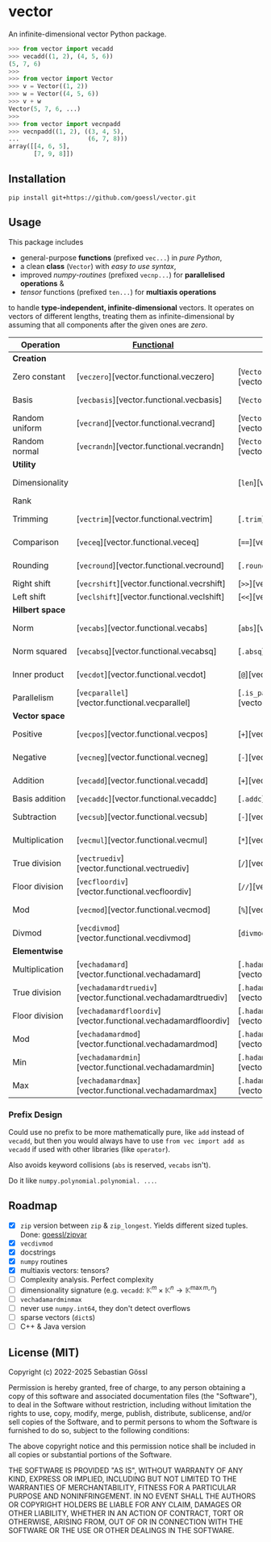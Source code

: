 # vector

An infinite-dimensional vector Python package.
```python
>>> from vector import vecadd
>>> vecadd((1, 2), (4, 5, 6))
(5, 7, 6)
>>> 
>>> from vector import Vector
>>> v = Vector((1, 2))
>>> w = Vector((4, 5, 6))
>>> v + w
Vector(5, 7, 6, ...)
>>> 
>>> from vector import vecnpadd
>>> vecnpadd((1, 2), ((3, 4, 5),
...                   (6, 7, 8)))
array([[4, 6, 5],
       [7, 9, 8]])
```

## Installation

```console
pip install git+https://github.com/goessl/vector.git
```

## Usage

This package includes

- general-purpose **functions** (prefixed `vec...`) in *pure Python*,
- a clean **class** (`Vector`) with *easy to use syntax*,
- improved *numpy-routines* (prefixed `vecnp...`) for **parallelised
operations** &
- *tensor* functions (prefixed `ten...`) for **multiaxis operations**

to handle **type-independent, infinite-dimensional** vectors.
It operates on vectors of different lengths, treating them as
infinite-dimensional by assuming that all components after the given ones are
*zero*.

| Operation         | [Functional](functional.md)                                    | [Object-oriented](objectoriented.md)                                 | [Parallelised](parallelised.md)                      | [Multiaxis](multiaxis.md)                                     |
| ----------------- | -------------------------------------------------------------- | -------------------------------------------------------------------- | ---------------------------------------------------- | ------------------------------------------------------------- |
| **Creation**      |                                                                |                                                                      |                                                      |                                                               |
| Zero constant     | [`veczero`][vector.functional.veczero]                         | [`Vector.ZERO`][vector.objectoriented.Vector.ZERO]                   | [`vecnpzero`][vector.parallelised.vecnpzero]         | [`tenzero`][vector.multiaxis.tenzero]                         |
| Basis             | [`vecbasis`][vector.functional.vecbasis]                       | [`Vector`][vector.objectoriented.Vector]                             | [`vecnpbasis`][vector.parallelised.vecnpbasis]       | [`tenbasis`][vector.multiaxis.tenbasis]                       |
| Random uniform    | [`vecrand`][vector.functional.vecrand]                         | [`Vector.rand`][vector.objectoriented.Vector.rand]                   | [`vecnprand`][vector.parallelised.vecnprand]         | [`tenrand`][vector.multiaxis.tenrand]                         |
| Random normal     | [`vecrandn`][vector.functional.vecrandn]                       | [`Vector.randn`][vector.objectoriented.Vector.randn]                 | [`vecnprandn`][vector.parallelised.vecnprandn]       | [`tenrandn`][vector.multiaxis.tenrandn]                       |
| **Utility**       |                                                                |                                                                      |                                                      |                                                               |
| Dimensionality    |                                                                | [`len`][vector.objectoriented.Vector.__len__]                        | [`vecnpdim`][vector.parallelised.vecnpdim]           | [`tendim`][vector.multiaxis.tendim]                           |
| Rank              |                                                                |                                                                      |                                                      | [`tenrank`][vector.multiaxis.tenrank]                         |
| Trimming          | [`vectrim`][vector.functional.vectrim]                         | [`.trim`][vector.objectoriented.Vector.trim]                         | [`vecnptrim`][vector.parallelised.vecnptrim]         | [`tentrim`][vector.multiaxis.tentrim]                         |
| Comparison        | [`veceq`][vector.functional.veceq]                             | [`==`][vector.objectoriented.Vector.__eq__]                          | [`vecnpeq`][vector.parallelised.vecnpeq]             |                                                               |
| Rounding          | [`vecround`][vector.functional.vecround]                       | [`.round`][vector.objectoriented.Vector.round]                       | [`vecnpround`][vector.parallelised.vecnpround]       | [`tenround`][vector.multiaxis.tenround]                       |
| Right shift       | [`vecrshift`][vector.functional.vecrshift]                     | [`>>`][vector.objectoriented.Vector.__rshift__]                      |                                                      |                                                               |
| Left shift        | [`veclshift`][vector.functional.veclshift]                     | [`<<`][vector.objectoriented.Vector.__lshift__]                      |                                                      |                                                               |
| **Hilbert space** |                                                                |                                                                      |                                                      |                                                               |
| Norm              | [`vecabs`][vector.functional.vecabs]                           | [`abs`][vector.objectoriented.Vector.__abs__]                        | [`vecnpabs`][vector.parallelised.vecnpabs]           |                                                               |
| Norm squared      | [`vecabsq`][vector.functional.vecabsq]                         | [`.absq`][vector.objectoriented.Vector.absq]                         | [`vecnpabsq`][vector.parallelised.vecnpabsq]         |                                                               |
| Inner product     | [`vecdot`][vector.functional.vecdot]                           | [`@`][vector.objectoriented.Vector.__matmul__]                       | [`vecnpdot`][vector.parallelised.vecnpdot]           |                                                               |
| Parallelism       | [`vecparallel`][vector.functional.vecparallel]                 | [`.is_parallel`][vector.objectoriented.Vector.is_parallel]           | [`vecnpparallel`][vector.parallelised.vecnpparallel] |                                                               |
| **Vector space**  |                                                                |                                                                      |                                                      |                                                               |
| Positive          | [`vecpos`][vector.functional.vecpos]                           | [`+`][vector.objectoriented.Vector.__neg__]                          | [`vecnppos`][vector.parallelised.vecnppos]           | [`tenpos`][vector.multiaxis.tenpos]                           |
| Negative          | [`vecneg`][vector.functional.vecneg]                           | [`-`][vector.objectoriented.Vector.__pos__]                          | [`vecnpneg`][vector.parallelised.vecnpneg]           | [`tenneg`][vector.multiaxis.tenneg]                           |
| Addition          | [`vecadd`][vector.functional.vecadd]                           | [`+`][vector.objectoriented.Vector.__add__]                          | [`vecnpadd`][vector.parallelised.vecnpadd]           | [`tenadd`][vector.multiaxis.tenadd]                           |
| Basis addition    | [`vecaddc`][vector.functional.vecaddc]                         | [`.addc`][vector.objectoriented.Vector.addc]                         |                                                      | [`tenaddc`][vector.multiaxis.tenaddc]                         |
| Subtraction       | [`vecsub`][vector.functional.vecsub]                           | [`-`][vector.objectoriented.Vector.__sub__]                          | [`vecnpsub`][vector.parallelised.vecnpsub]           | [`tensub`][vector.multiaxis.tensub]                           |
| Multiplication    | [`vecmul`][vector.functional.vecmul]                           | [`*`][vector.objectoriented.Vector.__mul__]                          | [`vecnpmul`][vector.parallelised.vecnpmul]           | [`tenmul`][vector.multiaxis.tenmul]                           |
| True division     | [`vectruediv`][vector.functional.vectruediv]                   | [`/`][vector.objectoriented.Vector.__truediv__]                      | [`vecnptruediv`][vector.parallelised.vecnptruediv]   | [`tentruediv`][vector.multiaxis.tentruediv]                   |
| Floor division    | [`vecfloordiv`][vector.functional.vecfloordiv]                 | [`//`][vector.objectoriented.Vector.__floordiv__]                    | [`vecnpfloordiv`][vector.parallelised.vecnpfloordiv] | [`tenfloordiv`][vector.multiaxis.tenfloordiv]                 |
| Mod               | [`vecmod`][vector.functional.vecmod]                           | [`%`][vector.objectoriented.Vector.__mod__]                          | [`vecnpmod`][vector.parallelised.vecnpmod]           | [`tenmod`][vector.multiaxis.tenmod]                           |
| Divmod            | [`vecdivmod`][vector.functional.vecdivmod]                     | [`divmod`][vector.objectoriented.Vector.__divmod__]                  |                                                      | [`tendivmod`][vector.multiaxis.tendivmod]                     |
| **Elementwise**   |                                                                |                                                                      |                                                      |                                                               |
| Multiplication    | [`vechadamard`][vector.functional.vechadamard]                 | [`.hadamard`][vector.objectoriented.Vector.hadamard]                 |                                                      | [`tenhadamard`][vector.multiaxis.tenhadamard]                 |
| True division     | [`vechadamardtruediv`][vector.functional.vechadamardtruediv]   | [`.hadamardtruediv`][vector.objectoriented.Vector.hadamardtruediv]   |                                                      | [`tenhadamardtruediv`][vector.multiaxis.tenhadamardtruediv]   |
| Floor division    | [`vechadamardfloordiv`][vector.functional.vechadamardfloordiv] | [`.hadamardfloordiv`][vector.objectoriented.Vector.hadamardfloordiv] |                                                      | [`tenhadamardfloordiv`][vector.multiaxis.tenhadamardfloordiv] |
| Mod               | [`vechadamardmod`][vector.functional.vechadamardmod]           | [`.hadamardmod`][vector.objectoriented.Vector.hadamardmod]           |                                                      | [`tenhadamardmod`][vector.multiaxis.tenhadamardmod]           |
| Min               | [`vechadamardmin`][vector.functional.vechadamardmin]           | [`.hadamardmin`][vector.objectoriented.Vector.hadamardmin]           |                                                      |                                                               |
| Max               | [`vechadamardmax`][vector.functional.vechadamardmax]           | [`.hadamardmax`][vector.objectoriented.Vector.hadamardmax]           |                                                      |                                                               |

### Prefix Design

Could use no prefix to be more mathematically pure, like `add` instead of
`vecadd`, but then you would always have to use `from vec import add as vecadd`
if used with other libraries (like `operator`).

Also avoids keyword collisions (`abs` is reserved, `vecabs` isn't).

Do it like `numpy.polynomial.polynomial. ...`.

## Roadmap

- [x] `zip` version between `zip` & `zip_longest`. Yields different sized
tuples. Done: [goessl/zipvar](https://github.com/goessl/zipvar)
- [x] `vecdivmod`
- [x] docstrings
- [x] `numpy` routines
- [x] multiaxis vectors: tensors?
- [ ] Complexity analysis. Perfect complexity
- [ ] dimensionality signature (e.g. `vecadd`: $\mathbb{K}^m\times\mathbb{K}^n\to\mathbb{K}^{\max{m, n}}$)
- [ ] `vechadamardminmax`
- [ ] never use `numpy.int64`, they don't detect overflows
- [ ] sparse vectors (`dict`s)
- [ ] C++ & Java version

## License (MIT)

Copyright (c) 2022-2025 Sebastian Gössl

Permission is hereby granted, free of charge, to any person obtaining a copy
of this software and associated documentation files (the "Software"), to deal
in the Software without restriction, including without limitation the rights
to use, copy, modify, merge, publish, distribute, sublicense, and/or sell
copies of the Software, and to permit persons to whom the Software is
furnished to do so, subject to the following conditions:

The above copyright notice and this permission notice shall be included in all
copies or substantial portions of the Software.

THE SOFTWARE IS PROVIDED "AS IS", WITHOUT WARRANTY OF ANY KIND, EXPRESS OR
IMPLIED, INCLUDING BUT NOT LIMITED TO THE WARRANTIES OF MERCHANTABILITY,
FITNESS FOR A PARTICULAR PURPOSE AND NONINFRINGEMENT. IN NO EVENT SHALL THE
AUTHORS OR COPYRIGHT HOLDERS BE LIABLE FOR ANY CLAIM, DAMAGES OR OTHER
LIABILITY, WHETHER IN AN ACTION OF CONTRACT, TORT OR OTHERWISE, ARISING FROM,
OUT OF OR IN CONNECTION WITH THE SOFTWARE OR THE USE OR OTHER DEALINGS IN THE
SOFTWARE.
